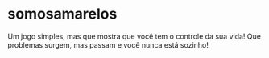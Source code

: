 # somosamarelos
Um jogo simples, mas que mostra que você tem o controle da sua vida! Que problemas surgem, mas passam e você nunca está sozinho!
